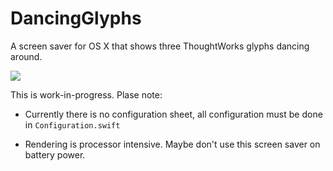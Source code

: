 # DancingGlyphs

A screen saver for OS X that shows three ThoughtWorks glyphs dancing around.

![](https://cloud.githubusercontent.com/assets/954026/17986355/81cb49ce-6b1a-11e6-9ca7-14204b725a2c.gif)


This is work-in-progress. Plase note:

* Currently there is no configuration sheet, all configuration must be done in `Configuration.swift`

* Rendering is processor intensive. Maybe don't use this screen saver on battery power.
